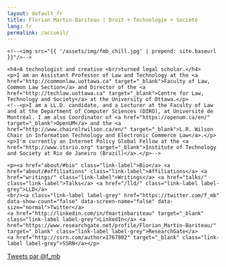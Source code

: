 ```yaml
---
layout: default_fr
title: Florian Martin-Bariteau | Droit + Technologie + Société
lang: fr
permalink: /accueil/
---
```


<div class="home" id="home">

  <div class="colx2">

  	<!--<img src="{{ '/assets/img/fmb_chill.jpg' | prepend: site.baseurl }}"/>-->

  	<h4>A technologist and creative <br/>turned legal scholar.</h4>
	<p>I am an Assistant Professor of Law and Technology at the <a href="http://commonlaw.uottawa.ca" target="_blank">Faculty of Law, Common Law Section</a> and Director of the <a href="http://techlaw.uottawa.ca" target="_blank">Centre for Law, Technology and Society</a> at the University of Ottawa.</p>
	<!--<p>I am a LL.D. candidate, and a Lecturer at the Faculty of Law and at the Department of Computer Sciences (DIRO), at Université de Montréal. I am also Coordinator of <a href="https://openum.ca/en/" target="_blank">OpenUM</a> and the <a href="http://www.chairelrwilson.ca/en/" target="_blank">L.R. Wilson Chair in Information Technology and Electronic Commerce Law</a>.</p>
	<p>I'm currently an Internet Policy Global Fellow at the <a href="http://www.itsrio.org" target="_blank">Institute of Technology and Society at Rio de Janeiro (Brazil)</a>.</p>-->

  	<p><a href="about/#bio" class="link-label">Bio</a> <a href="about/#affiliations" class="link-label">Affiliations</a> <a href="writings/" class="link-label">Writings</a> <a href="talks/" class="link-label">Talks</a> <a href="/lld/" class="link-label label-grey">LLD</a>
	<br/><a class="link-label label-grey" href="https://twitter.com/f_mb" data-show-count="false" data-screen-name="false" data-size="normal">Twitter</a>
  	<a href="http://linkedin.com/in/fmartinbariteau" target="_blank" class="link-label label-grey">LinkedIn</a> <a href="https://www.researchgate.net/profile/Florian_Martin-Bariteau/" target="_blank" class="link-label label-grey">ResearchGate</a>
  	<a href="http://ssrn.com/author=1767802" target="_blank" class="link-label label-grey">SSRN</a></p>



  </div>

  <div class="colx2">
	<a class="twitter-timeline" href="https://twitter.com/f_mb" data-widget-id="287357169165279232" height="500px" data-chrome="noheader nofooter noborders transparent" data-link-color="#ffc107">Tweets par @f_mb</a>
	<script>!function(d,s,id){var js,fjs=d.getElementsByTagName(s)[0],p=/^http:/.test(d.location)?'http':'https';if(!d.getElementById(id)){js=d.createElement(s);js.id=id;js.src=p+"://platform.twitter.com/widgets.js";fjs.parentNode.insertBefore(js,fjs);}}(document,"script","twitter-wjs");</script>
  </div>

</div>
